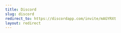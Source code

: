 ```yaml
---
title: Discord
slug: discord
redirect_to: https://discordapp.com/invite/mAGYRXt
layout: redirect
---
```

